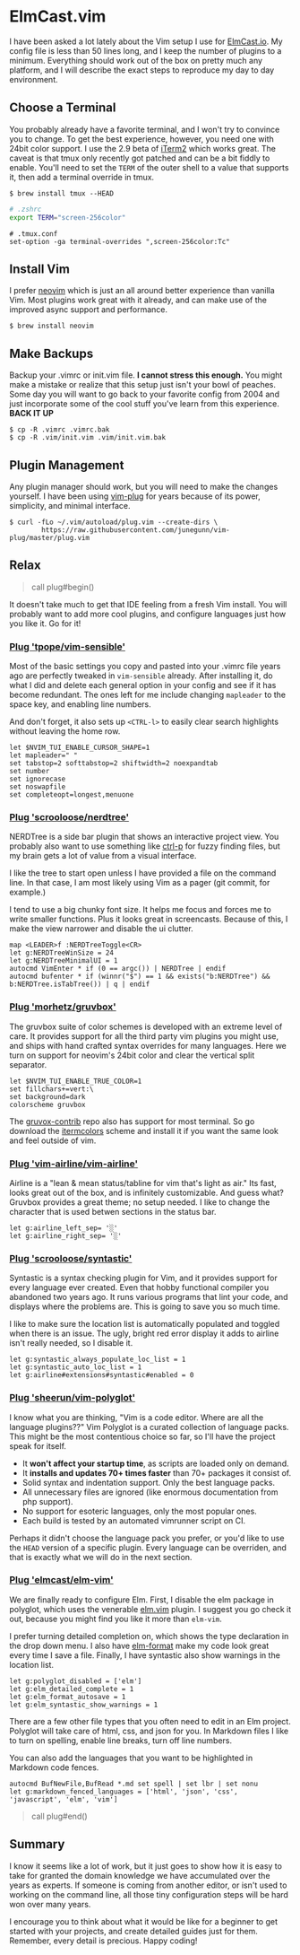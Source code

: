 # ElmCast.vim

I have been asked a lot lately about the Vim setup I use for [ElmCast.io](http://www.elmcast.io/). My config file is less than 50 lines long, and I keep the number of plugins to a minimum. Everything should work out of the box on pretty much any platform, and I will describe the exact steps to reproduce my day to day environment.

## Choose a Terminal

You probably already have a favorite terminal, and I won't try to convince you to change. To get the best experience, however, you need one with 24bit color support. I use the 2.9 beta of [iTerm2](http://iterm2.com/downloads.html) which works great. The caveat is that tmux only recently got patched and can be a bit fiddly to enable. You'll need to set the `TERM` of the outer shell to a value that supports it, then add a terminal override in tmux.

```
$ brew install tmux --HEAD
```

```zsh
# .zshrc
export TERM="screen-256color"
```

```tmux
# .tmux.conf
set-option -ga terminal-overrides ",screen-256color:Tc"
```

## Install Vim

I prefer [neovim](https://github.com/neovim/neovim) which is just an all around better experience than vanilla Vim. Most plugins work great with it already, and can make use of the improved async support and performance.

```
$ brew install neovim
```

## Make Backups

Backup your .vimrc or init.vim file. **I cannot stress this enough.** You might make a mistake or realize that this setup just isn't your bowl of peaches. Some day you will want to go back to your favorite config from 2004 and just incorporate some of the cool stuff you've learn from this experience.  **BACK IT UP**

```
$ cp -R .vimrc .vimrc.bak
$ cp -R .vim/init.vim .vim/init.vim.bak
```

## Plugin Management

Any plugin manager should work, but you will need to make the changes yourself. I have been using [vim-plug](https://github.com/junegunn/vim-plug) for years because of its power, simplicity, and minimal interface.

```
$ curl -fLo ~/.vim/autoload/plug.vim --create-dirs \
		https://raw.githubusercontent.com/junegunn/vim-plug/master/plug.vim
```

## Relax

> call plug#begin()

It doesn't take much to get that IDE feeling from a fresh Vim install. You will probably want to add more cool plugins, and configure languages just how you like it. Go for it!

### [Plug 'tpope/vim-sensible'](https://github.com/tpope/vim-sensible)

Most of the basic settings you copy and pasted into your .vimrc file years ago are perfectly tweaked in `vim-sensible` already. After installing it, do what I did and delete each general option in your config and see if it has become redundant. The ones left for me include changing `mapleader` to the space key, and enabling line numbers.

And don't forget, it also sets up `<CTRL-l>` to easily clear search highlights without leaving the home row.

```vim
let $NVIM_TUI_ENABLE_CURSOR_SHAPE=1
let mapleader=" "
set tabstop=2 softtabstop=2 shiftwidth=2 noexpandtab
set number
set ignorecase
set noswapfile
set completeopt=longest,menuone
```

### [Plug 'scrooloose/nerdtree']()

NERDTree is a side bar plugin that shows an interactive project view. You probably also want to use something like [ctrl-p](https://github.com/kien/ctrlp.vim) for fuzzy finding files, but my brain gets a lot of value from a visual interface.

I like the tree to start open unless I have provided a file on the command line. In that case, I am most likely using Vim as a pager (git commit, for example.)

I tend to use a big chunky font size. It helps me focus and forces me to write smaller functions. Plus it looks great in screencasts. Because of this, I make the view narrower and disable the ui clutter.

```vim
map <LEADER>f :NERDTreeToggle<CR>
let g:NERDTreeWinSize = 24
let g:NERDTreeMinimalUI = 1
autocmd VimEnter * if (0 == argc()) | NERDTree | endif
autocmd bufenter * if (winnr("$") == 1 && exists("b:NERDTree") && b:NERDTree.isTabTree()) | q | endif
```

### [Plug 'morhetz/gruvbox']()

The gruvbox suite of color schemes is developed with an extreme level of care. It provides support for all the third party vim plugins you might use, and ships with hand crafted syntax overrides for many languages. Here we turn on support for neovim's 24bit color and clear the vertical split separator.

```vim
let $NVIM_TUI_ENABLE_TRUE_COLOR=1
set fillchars+=vert:\ 
set background=dark
colorscheme gruvbox
```

The [gruvox-contrib](https://github.com/morhetz/gruvbox-contrib) repo also has support for most terminal. So go download the [itermcolors](https://raw.githubusercontent.com/morhetz/gruvbox-contrib/master/iterm2/gruvbox-dark.itermcolors) scheme and install it if you want the same look and feel outside of vim.

### [Plug 'vim-airline/vim-airline']()

Airline is a "lean & mean status/tabline for vim that's light as air." Its fast, looks great out of the box, and is infinitely customizable. And guess what? Gruvbox provides a great theme; no setup needed. I like to change the character that is used betwen sections in the status bar.

```vim
let g:airline_left_sep= '░'
let g:airline_right_sep= '░'
```

### [Plug 'scrooloose/syntastic']()

Syntastic is a syntax checking plugin for Vim, and it provides support for every language ever created. Even that hobby functional compiler you abandoned two years ago. It runs various programs that lint your code, and displays where the problems are. This is going to save you so much time.

I like to make sure the location list is automatically populated and toggled when there is an issue. The ugly, bright red error display it adds to airline isn't really needed, so I disable it.

```vim
let g:syntastic_always_populate_loc_list = 1
let g:syntastic_auto_loc_list = 1
let g:airline#extensions#syntastic#enabled = 0
```

### [Plug 'sheerun/vim-polyglot']()

I know what you are thinking, "Vim is a code editor. Where are all the language plugins??" Vim Polyglot is a curated collection of language packs. This might be the most contentious choice so far, so I'll have the project speak for itself.

- It **won't affect your startup time**, as scripts are loaded only on demand.
- It **installs and updates 70+ times faster** than 70+ packages it consist of.
- Solid syntax and indentation support. Only the best language packs.
- All unnecessary files are ignored (like enormous documentation from php support).
- No support for esoteric languages, only the most popular ones.
- Each build is tested by an automated vimrunner script on CI.

Perhaps it didn't choose the language pack you prefer, or you'd like to use the `HEAD` version of a specific plugin. Every language can be overriden, and that is exactly what we will do in the next section.

### [Plug 'elmcast/elm-vim']()

We are finally ready to configure Elm. First, I disable the elm package in polyglot, which uses the venerable [elm.vim](https://github.com/lambdatoast/elm.vim) plugin. I suggest you go check it out, because you might find you like it more than `elm-vim`.

I prefer turning detailed completion on, which shows the type declaration in the drop down menu. I also have [elm-format](https://github.com/avh4/elm-format) make my code look great every time I save a file. Finally, I have syntastic also show warnings in the location list.

```vim
let g:polyglot_disabled = ['elm']
let g:elm_detailed_complete = 1
let g:elm_format_autosave = 1
let g:elm_syntastic_show_warnings = 1
```

There are a few other file types that you often need to edit in an Elm project. Polyglot will take care of html, css, and json for you. In Markdown files I like to turn on spelling, enable line breaks, turn off line numbers.

You can also add the languages that you want to be highlighted in Markdown code fences.

```vim
autocmd BufNewFile,BufRead *.md set spell | set lbr | set nonu
let g:markdown_fenced_languages = ['html', 'json', 'css', 'javascript', 'elm', 'vim']
```

> call plug#end()

## Summary

I know it seems like a lot of work, but it just goes to show how it is easy to take for granted the domain knowledge we have accumulated over the years as experts. If someone is coming from another editor, or isn't used to working on the command line, all those tiny configuration steps will be hard won over many years.

I encourage you to think about what it would be like for a beginner to get started with your projects, and create detailed guides just for them. Remember, every detail is precious. Happy coding!
